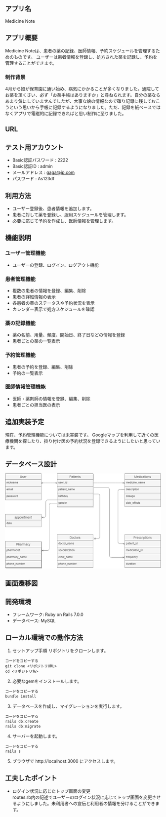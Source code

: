 ## アプリ名
 Medicine Note

## アプリ概要

Medicine Noteは、患者の薬の記録、医師情報、予約スケジュールを管理するためのものです。
ユーザーは患者情報を登録し、処方された薬を記録し、予約を管理することができます。

### 制作背景
4月から娘が保育園に通い始め、病気にかかることが多くなりました。通院してお薬を頂くさい、必ず「お薬手帳はありますか」と尋ねられます。自分の薬ならあまり気にしていませんでしたが、大事な娘の情報なので確り記録に残しておこうという思いから手帳に記録するようになりました。ただ、記録を紙ベースではなくアプリで電磁的に記録できればと思い制作に至りました。

## URL

## テスト用アカウント
- Basic認証パスワード  : 2222
- Basic認証ID         : admin 
- メールアドレス       : gaga@jp.com 
- パスワード           : As123df

## 利用方法

- ユーザー登録後、患者情報を追加します。
- 患者に対して薬を登録し、服用スケジュールを管理します。
- 必要に応じて予約を作成し、医師情報を管理します。

## 機能説明

### ユーザー管理機能
- ユーザーの登録、ログイン、ログアウト機能

### 患者管理機能
- 複数の患者の情報を登録、編集、削除
- 患者の詳細情報の表示
- 各患者の薬のステータスや予約状況を表示
- カレンダー表示で処方スケジュールを確認

### 薬の記録機能
- 薬の名前、用量、頻度、開始日、終了日などの情報を登録
- 患者ごとの薬の一覧表示

### 予約管理機能
- 患者の予約を登録、編集、削除
- 予約の一覧表示

### 医師情報管理機能
- 医師・薬剤師の情報を登録、編集、削除
- 患者ごとの担当医の表示

## 追加実装予定
現在、予約管理機能については未実装です。
Googleマップを利用して近くの医療機関を探したり、掛り付け医の予約状況を登録できるようにしたいと思っています。

## データベース設計
<img src="app/assets/images/data_base.png" alt="DB" width="756.8"/>

## 画面遷移図

## 開発環境
- フレームワーク: Ruby on Rails 7.0.0
- データベース: MySQL

## ローカル環境での動作方法
1. セットアップ手順
リポジトリをクローンします。

```
コードをコピーする
git clone <リポジトリURL>
cd <リポジトリ名>
```
2. 必要なgemをインストールします。

```
コードをコピーする
bundle install
```

3. データベースを作成し、マイグレーションを実行します。

```
コードをコピーする
rails db:create
rails db:migrate
```

4. サーバーを起動します。
```
コードをコピーする
rails s
```
5. ブラウザで http://localhost:3000 にアクセスします。

## 工夫したポイント
 
- ログイン状況に応じたトップ画面の変更\
routes.rb内の記述でユーザーのログイン状況に応じてトップ画面を変更させるようにしました。未利用者への宣伝と利用者の情報を分けることができます。